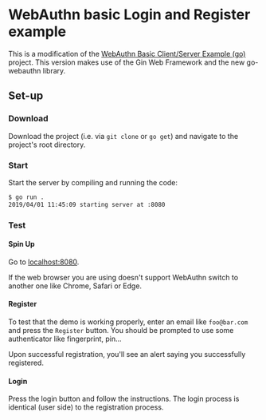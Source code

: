# WebAuthn basic Login and Register example

This is a modification of the [WebAuthn Basic Client/Server Example (go)](https://github.com/hbolimovsky/webauthn-example) project. This version makes use of the Gin Web Framework and the new go-webauthn library.

## Set-up

### Download

Download the project (i.e. via `git clone` or `go get`) and navigate to the project's root directory. 

### Start

Start the server by compiling and running the code:

```bash
$ go run .
2019/04/01 11:45:09 starting server at :8080
```

### Test

#### Spin Up

Go to [localhost:8080](http://localhost:8080).

If the web browser you are using doesn't support WebAuthn switch to another one like Chrome, Safari or Edge.

#### Register

To test that the demo is working properly, enter an email like `foo@bar.com` and press the `Register` button. You should be prompted to use some authenticator like fingerprint, pin...

Upon successful registration, you'll see an alert saying you successfully registered.

#### Login

Press the login button and follow the instructions. The login process is identical (user side) to the registration process.
